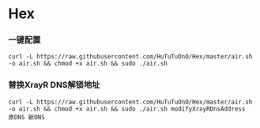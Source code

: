 # Hex
### 一键配置

```
curl -L https://raw.githubusercontent.com/HuTuTuOnO/Hex/master/air.sh -o air.sh && chmod +x air.sh && sudo ./air.sh 
```
### 替换XrayR DNS解锁地址

```
curl -L https://raw.githubusercontent.com/HuTuTuOnO/Hex/master/air.sh -o air.sh && chmod +x air.sh && sudo ./air.sh modifyXrayRDnsAddress  原DNS 新DNS
```

